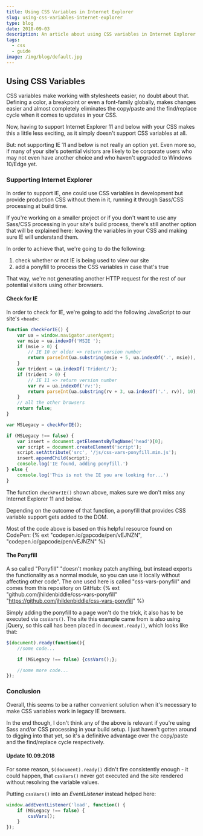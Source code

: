 ```yaml
---
title: Using CSS Variables in Internet Explorer
slug: using-css-variables-internet-explorer
type: blog
date: 2018-09-03
description: An article about using CSS variables in Internet Explorer which doesn't natively support them.
tags:
  - css
  - guide
image: /img/blog/default.jpg
---
```


## Using CSS Variables

CSS variables make working with stylesheets easier, no doubt about that. Defining a color, a breakpoint or even a font-family globally, makes changes easier and almost completely eliminates the copy/paste and the find/replace cycle when it comes to updates in your CSS.

Now, having to support Internet Explorer 11 and below with your CSS makes this a little less exciting, as it simply doesn't support CSS variables at all.

But: not supporting IE 11 and below is not really an option yet. Even more so, if many of your site's potential visitors are likely to be corporate users who may not even have another choice and who haven't upgraded to Windows 10/Edge yet.

### Supporting Internet Explorer

In order to support IE, one could use CSS variables in development but provide production CSS without them in it, running it through Sass/CSS processing at build time.

If you're working on a smaller project or if you don't want to use any Sass/CSS processing in your site's build process, there's still another option that will be explained here: leaving the variables in your CSS and making sure IE will understand them.

In order to achieve that, we're going to do the following:

1. check whether or not IE is being used to view our site
2. add a ponyfill to process the CSS variables in case that's true

That way, we're not generating another HTTP request for the rest of our potential visitors using other browsers.

#### Check for IE

In order to check for IE, we're going to add the following JavaScript to our site's `<head>`:

```js
function checkForIE() {
    var ua = window.navigator.userAgent;
    var msie = ua.indexOf('MSIE ');
    if (msie > 0) {
        // IE 10 or older => return version number
        return parseInt(ua.substring(msie + 5, ua.indexOf('.', msie)), 10);
    }
    var trident = ua.indexOf('Trident/');
    if (trident > 0) {
        // IE 11 => return version number
        var rv = ua.indexOf('rv:');
        return parseInt(ua.substring(rv + 3, ua.indexOf('.', rv)), 10);
    }
    // all the other browsers
    return false;
}

var MSLegacy = checkForIE();

if (MSLegacy !== false) {
    var insert = document.getElementsByTagName('head')[0];
    var script = document.createElement('script');
    script.setAttribute('src', '/js/css-vars-ponyfill.min.js');
    insert.appendChild(script);
    console.log('IE found, adding ponyfill.')
} else {
    console.log('This is not the IE you are looking for...')
}
```

The function `checkForIE()` shown above, makes sure we don't miss any Internet Explorer 11 and below.

Depending on the outcome of that function, a ponyfill that provides CSS variable support gets added to the DOM.

Most of the code above is based on this helpful resource found on CodePen: {% ext "codepen.io/gapcode/pen/vEJNZN", "codepen.io/gapcode/pen/vEJNZN" %}

#### The Ponyfill

A so called "Ponyfill" "doesn't monkey patch anything, but instead exports the functionality as a normal module, so you can use it locally without affecting other code". The one used here is called "css-vars-ponyfill" and comes from this repository on GitHub: {% ext "github.com/jhildenbiddle/css-vars-ponyfill" "https://github.com/jhildenbiddle/css-vars-ponyfill" %}

Simply adding the ponyfill to a page won't do the trick, it also has to be executed via `cssVars()`. The site this example came from is also using jQuery, so this call has been placed in `document.ready()`, which looks like that:

```js
$(document).ready(function(){
    //some code...

    if (MSLegacy !== false) {cssVars();};

    //some more code...
});
```

### Conclusion

Overall, this seems to be a rather convenient solution when it's necessary to make CSS variables work in legacy IE browsers.

In the end though, I don't think any of the above is relevant if you're using Sass and/or CSS processing in your build setup. I just haven't gotten around to digging into that yet, so it's a definitive advantage over the copy/paste and the find/replace cycle respectively.

#### Update 10.09.2018

For some reason, `$(document).ready()` didn't fire consistently enough - it could happen, that `cssVars()` never got executed and the site rendered without resolving the variable values.

Putting `cssVars()` into an _EventListener_ instead helped here:

```js
window.addEventListener('load', function() {
    if (MSLegacy !== false) {
        cssVars();
    }
});
```